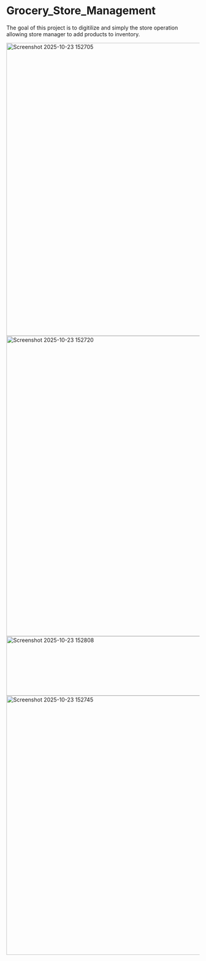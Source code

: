 # Grocery_Store_Management
The goal of this project is to digitilize and simply the store operation allowing store manager to add products to inventory.

<img width="1494" height="764" alt="Screenshot 2025-10-23 152705" src="https://github.com/user-attachments/assets/0527b1a7-765a-4b5b-99c5-886c0b070f11" />
<img width="1481" height="783" alt="Screenshot 2025-10-23 152720" src="https://github.com/user-attachments/assets/28bc301b-49fb-4a40-9efd-c0d883d07816" />
<img width="1103" height="155" alt="Screenshot 2025-10-23 152808" src="https://github.com/user-attachments/assets/a4371201-bf8f-4ea0-9d70-d8b497370dff" />
<img width="1366" height="676" alt="Screenshot 2025-10-23 152745" src="https://github.com/user-attachments/assets/557967c5-372c-4445-8ed6-fb975e8646cb" />

